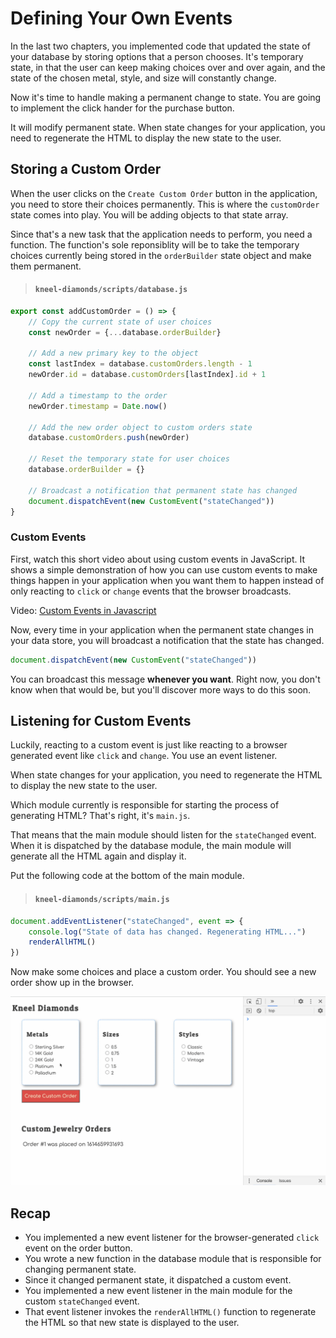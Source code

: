 # Defining Your Own Events

In the last two chapters, you implemented code that updated the state of your database by storing options that a person chooses. It's temporary state, in that the user can keep making choices over and over again, and the state of the chosen metal, style, and size will constantly change.

Now it's time to handle making a permanent change to state. You are going to implement the click hander for the purchase button.

It will modify permanent state. When state changes for your application, you need to regenerate the HTML to display the new state to the user.

## Storing a Custom Order

When the user clicks on the `Create Custom Order` button in the application, you need to store their choices permanently. This is where the `customOrder` state comes into play. You will be adding objects to that state array.

Since that's a new task that the application needs to perform, you need a function. The function's sole reponsiblity will be to take the temporary choices currently being stored in the `orderBuilder` state object and make them permanent.

> #### `kneel-diamonds/scripts/database.js`

```js
export const addCustomOrder = () => {
    // Copy the current state of user choices
    const newOrder = {...database.orderBuilder}

    // Add a new primary key to the object
    const lastIndex = database.customOrders.length - 1
    newOrder.id = database.customOrders[lastIndex].id + 1

    // Add a timestamp to the order
    newOrder.timestamp = Date.now()

    // Add the new order object to custom orders state
    database.customOrders.push(newOrder)

    // Reset the temporary state for user choices
    database.orderBuilder = {}

    // Broadcast a notification that permanent state has changed
    document.dispatchEvent(new CustomEvent("stateChanged"))
}
```

### Custom Events

First, watch this short video about using custom events in JavaScript. It shows a simple demonstration of how you can use custom events to make things happen in your application when you want them to happen instead of only reacting to `click` or `change` events that the browser broadcasts.

Video: [Custom Events in Javascript](https://www.youtube.com/watch?v=b469-2H9Rew)

Now, every time in your application when the permanent state changes in your data store, you will broadcast a notification that the state has changed.

```js
document.dispatchEvent(new CustomEvent("stateChanged"))
```

You can broadcast this message **whenever you want**. Right now, you don't know when that would be, but you'll discover more ways to do this soon.

## Listening for Custom Events

Luckily, reacting to a custom event is just like reacting to a browser generated event like `click` and `change`.  You use an event listener.

When state changes for your application, you need to regenerate the HTML to display the new state to the user.

Which module currently is responsible for starting the process of generating HTML? That's right, it's `main.js`.

That means that the main module should listen for the `stateChanged` event. When it is dispatched by the database module, the main module will generate all the HTML again and display it.

Put the following code at the bottom of the main module.

> #### `kneel-diamonds/scripts/main.js`

```js
document.addEventListener("stateChanged", event => {
    console.log("State of data has changed. Regenerating HTML...")
    renderAllHTML()
})
```

Now make some choices and place a custom order. You should see a new order show up in the browser.

![](./images/kneel-diamonds-first-order.gif)

## Recap

* You implemented a new event listener for the browser-generated `click` event on the order button.
* You wrote a new function in the database module that is responsible for changing permanent state.
* Since it changed permanent state, it dispatched a custom event.
* You implemented a new event listener in the main module for the custom `stateChanged` event.
* That event listener invokes the `renderAllHTML()` function to regenerate the HTML so that new state is displayed to the user.